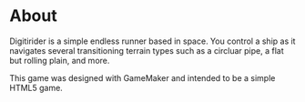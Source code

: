 # About

Digitirider is a simple endless runner based in space. You control a ship as it navigates several transitioning terrain types such as a circluar pipe, a flat but rolling plain, and more.

This game was designed with GameMaker and intended to be a simple HTML5 game.
